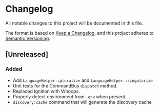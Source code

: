 # Changelog

All notable changes to this project will be documented in this file.

The format is based on [Keep a Changelog](https://keepachangelog.com/en/1.1.0/),
and this project adheres to [Semantic Versioning](https://semver.org/spec/v2.0.0.html).

## [Unreleased]

### Added

- Add `LanguageHelper::pluralize` and `LanguageHelper::singularize`
- Unit tests for the CommandBus `dispatch` method.
- Replaced Ignition with Whoops.
- Properly detect environment from `.env` when present.
- `discovery:cache` command that will generate the discovery cache
